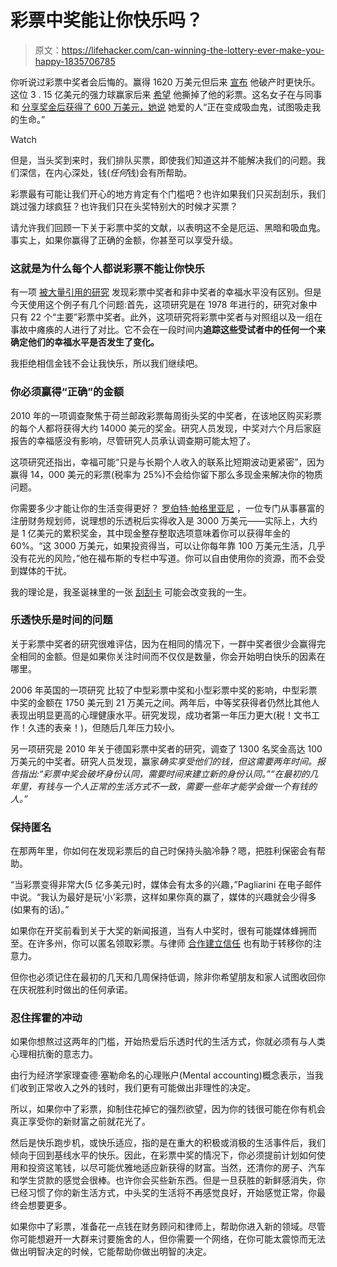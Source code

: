 # 彩票中奖能让你快乐吗？

> 原文：<https://lifehacker.com/can-winning-the-lottery-ever-make-you-happy-1835706785>

你听说过彩票中奖者会后悔的。赢得 1620 万美元但后来 [宣布](http://www.washingtonpost.com/wp-dyn/content/article/2006/01/19/AR2006011903124.html) 他破产时更快乐。这位 3 . 15 亿美元的强力球赢家后来 [希望](https://abcnews.go.com/2020/powerball-winner-cursed/story?id=3012631) 他撕掉了他的彩票。这名女子在与同事和 [分享奖金后获得了 600 万美元，她说](https://www.usatoday.com/story/news/nation/2012/11/28/winner-lottery-bankrupt/1731367/) 她爱的人“正在变成吸血鬼，试图吸走我的生命。”

Watch

但是，当头奖到来时，我们排队买票，即使我们知道这并不能解决我们的问题。我们深信，在内心深处，钱(*任何*钱)会有所帮助。

彩票最有可能让我们开心的地方肯定有个门槛吧？也许如果我们只买刮刮乐，我们跳过强力球疯狂？也许我们只在头奖特别大的时候才买票？

请允许我们回顾一下关于彩票中奖的文献，以表明这不全是厄运、黑暗和吸血鬼。事实上，如果你赢得了正确的金额，你甚至可以享受升级。

### **这就是为什么每个人都说彩票不能让你快乐**

有一项 [被大量引用的研究](https://pages.ucsd.edu/~nchristenfeld/Happiness_Readings_files/Class%203%20-%20Brickman%201978.pdf) 发现彩票中奖者和非中奖者的幸福水平没有区别。但是今天使用这个例子有几个问题:首先，这项研究是在 1978 年进行的，研究对象中只有 22 个“主要”彩票中奖者。此外，这项研究将彩票中奖者与对照组以及一组在事故中瘫痪的人进行了对比。它不会在一段时间内**追踪这些受试者中的任何一个来确定他们的幸福水平是否发生了变化。**

我拒绝相信金钱不会让我快乐，所以我们继续吧。

### **你必须赢得“正确”的金额**

2010 年的一项调查聚焦于荷兰邮政彩票每周街头奖的中奖者，在该地区购买彩票的每个人都将获得大约 14000 美元的奖金。研究人员发现，中奖对六个月后家庭报告的幸福感没有影响，尽管研究人员承认调查期可能太短了。

这项研究还指出，幸福可能“只是与长期个人收入的联系比短期波动更紧密”，因为赢得 14，000 美元的彩票(税率为 25%)不会给你留下那么多现金来解决你的物质问题。

你需要多少才能让你的生活变得更好？ [罗伯特·帕格里亚尼](https://www.pacificawealth.com/) ，一位专门从事暴富的注册财务规划师，说理想的乐透税后实得收入是 3000 万美元——实际上，大约是 1 亿美元的累积奖金，其中现金整存整取选项意味着你可以获得年金的 60%。“这 3000 万美元，如果投资得当，可以让你每年靠 100 万美元生活，几乎没有花光的风险，”他在福布斯的专栏中写道。你可以自由使用你的资源，而不会受到媒体的干扰。

我的理论是，我圣诞袜里的一张 [刮刮卡](https://lifehacker.com/how-to-easily-increase-your-chance-of-winning-the-top-p-1834358376) 可能会改变我的一生。

### 乐透快乐是时间的问题

关于彩票中奖者的研究很难评估，因为在相同的情况下，一群中奖者很少会赢得完全相同的金额。但是如果你关注时间而不仅仅是数量，你会开始明白快乐的因素在哪里。

2006 年英国的一项研究 比较了中型彩票中奖和小型彩票中奖的影响，中型彩票中奖的金额在 1750 美元到 21 万美元之间。两年后，中等奖获得者仍然比其他人表现出明显更高的心理健康水平。研究发现，成功者第一年压力更大(税！文书工作！久违的表亲！)，但随后几年压力较小。

另一项研究是 2010 年关于德国彩票中奖者的研究，调查了 1300 名奖金高达 100 万美元的中奖者。研究人员发现，赢家*确实享受他们的钱，但这需要两年时间。报告指出:“彩票中奖会破坏身份认同，需要时间来建立新的身份认同。”“在最初的几年里，有钱与一个人正常的生活方式不一致，需要一些年才能学会做一个有钱的人。”*

### 保持匿名

在那两年里，你如何在发现彩票后的自己时保持头脑冷静？嗯，把胜利保密会有帮助。

“当彩票变得非常大(5 亿多美元)时，媒体会有太多的兴趣，”Pagliarini 在电子邮件中说。“我认为最好是玩‘小’彩票，这样如果你真的赢了，媒体的兴趣就会少得多(如果有的话)。”

如果你在开奖前看到关于大奖的新闻报道，当有人中奖时，很有可能媒体蜂拥而至。在许多州，你可以匿名领取彩票。与律师 [合作建立信任](https://lifehacker.com/how-to-stay-anonymous-when-you-win-the-lottery-1822868057) 也有助于转移你的注意力。

但你也必须记住在最初的几天和几周保持低调，除非你希望朋友和家人试图收回你在庆祝胜利时做出的任何承诺。

### 忍住挥霍的冲动

如果你想熬过这两年的门槛，开始热爱后乐透时代的生活方式，你就必须有与人类心理相抗衡的意志力。

由行为经济学家理查德·塞勒命名的心理账户(Mental accounting)概念表示，当我们收到正常收入之外的钱时，我们更有可能做出非理性的决定。

所以，如果你中了彩票，抑制住花掉它的强烈欲望，因为你的钱很可能在你有机会真正享受你的新财富之前就花光了。

然后是快乐跑步机，或快乐适应，指的是在重大的积极或消极的生活事件后，我们倾向于回到基线水平的快乐。因此，在彩票中奖的情况下，你必须提前计划如何使用和投资这笔钱，以尽可能优雅地适应新获得的财富。当然，还清你的房子、汽车和学生贷款的感觉会很棒。也许你会买些新东西。但是一旦获胜的新鲜感消失，你已经习惯了你的新生活方式，中头奖的生活将不再感觉良好，开始感觉正常，你最终会想要更多。

如果你中了彩票，准备花一点钱在财务顾问和律师上，帮助你进入新的领域。尽管你可能想避开一大群来讨要施舍的人，但你需要一个网络，在你可能太震惊而无法做出明智决定的时候，它能帮助你做出明智的决定。